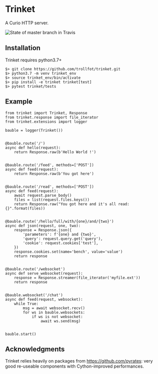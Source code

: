 Trinket
=======

A Curio HTTP server.

![State of master branch in Travis](https://travis-ci.com/trollfot/trinket.svg?branch=master)


Installation
------------

Trinket requires python3.7+

    $> git clone https://github.com/trollfot/trinket.git
    $> python3.7 -m venv trinket_env
    $> source trinket_env/bin/activate
    $> pip install -e trinket trinket[test]
    $> pytest trinket/tests


Example
-------

    from trinket import Trinket, Response
    from trinket.response import file_iterator
    from trinket.extensions import logger

    bauble = logger(Trinket())


    @bauble.route('/')
    async def hello(request):
        return Response.raw(b'Hello World !')


    @bauble.route('/feed', methods=['POST'])
    async def feed(request):
        return Response.raw(b'You got here')


    @bauble.route('/read', methods=['POST'])
    async def feed(request):
        await request.parse_body()
        files = list(request.files.keys())
        return Response.raw("You got here and it's all read: {}".format(files))


    @bauble.route('/hello/full/with/{one}/and/{two}')
    async def json(request, one, two):    
        response = Response.json({
            'parameters': f'{one} and {two}',
            'query': request.query.get('query'),
            'cookie': request.cookies['test'],
        })
        response.cookies.set(name='bench', value='value')
        return response


    @bauble.route('/websocket')
    async def serve_websocket(request):
        response = Response.streamer(file_iterator('myfile.ext'))
        return response


    @bauble.websocket('/chat')
    async def feed(request, websocket):
        while True:
            msg = await websocket.recv()
            for ws in bauble.websockets:
                if ws is not websocket:
                    await ws.send(msg)


    bauble.start()


Acknowledgments
---------------

Trinket relies heavily on packages from https://github.com/pyrates:
very good re-useable components with Cython-improved performances.
